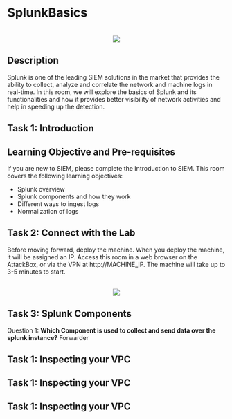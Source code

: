 # SplunkBasics
<p align="center">
<br/>
<img src="https://i.imgur.com/d7rHJaa.png"/>

<h2>Description</h2>

Splunk is one of the leading SIEM solutions in the market that provides the ability to collect, analyze and correlate the network and machine logs in real-time. In this room, we will explore the basics of Splunk and its functionalities and how it provides better visibility of network activities and help in speeding up the detection.

<h2>Task 1: Introduction</h2>

<h2>Learning Objective and Pre-requisites</h2>

If you are new to SIEM, please complete the Introduction to SIEM. This room covers the following learning objectives:

 - Splunk overview
 - Splunk components and how they work
 - Different ways to ingest logs
 - Normalization of logs

<h2>Task 2: Connect with the Lab</h2>

Before moving forward, deploy the machine. When you deploy the machine, it will be assigned an IP. Access this room in a web browser on the AttackBox, or via the VPN at http://MACHINE_IP. The machine will take up to 3-5 minutes to start.

<p align="center">
<br/>
<img src="https://i.imgur.com/BXEqKgw.png"/>

<h2>Task 3: Splunk Components</h2>

Question 1:  **Which Component is used to collect and send data over the splunk instance?** Forwarder

<h2>Task 1: Inspecting your VPC</h2>
<h2>Task 1: Inspecting your VPC</h2>
<h2>Task 1: Inspecting your VPC</h2>
